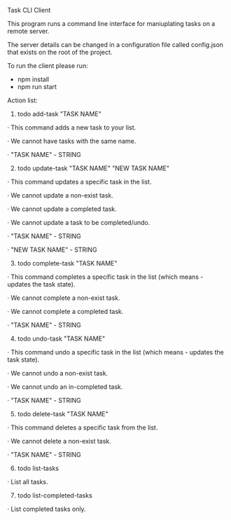 Task CLI Client

This program runs a command line interface for maniuplating tasks on a remote server.

The server details can be changed in a configuration file called config.json that exists on the root of the project.

To run the client please run:

- npm install
- npm run start

Action list:

1. todo add-task "TASK NAME"

·       This command adds a new task to your list.

·       We cannot have tasks with the same name.

·       "TASK NAME" - STRING


2. todo update-task "TASK NAME" "NEW TASK NAME" 

·       This command updates a specific task in the list.

·       We cannot update a non-exist task.

·       We cannot update a completed task.

·       We cannot update a task to be completed/undo.

·       "TASK NAME" - STRING

·       "NEW TASK NAME" - STRING


3. todo complete-task "TASK NAME"

·       This command completes a specific task in the list (which means - updates the task state).

·       We cannot complete a non-exist task.

·       We cannot complete a completed task.

·       "TASK NAME" - STRING


4. todo undo-task "TASK NAME"

·       This command undo a specific task in the list (which means - updates the task state).

·       We cannot undo a non-exist task.

·       We cannot undo an in-completed task.

·       "TASK NAME" - STRING


5. todo delete-task "TASK NAME"

·       This command deletes a specific task from the list.

·       We cannot delete a non-exist task.

·       "TASK NAME" - STRING


6. todo list-tasks

·       List all tasks.


7. todo list-completed-tasks

·       List completed tasks only.

